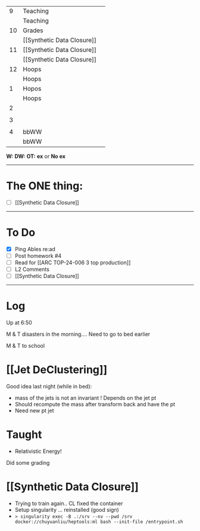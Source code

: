 
|     |                            |     |
| --- | -------------------------- | --- |
| 9   | Teaching                   |     |
|     | Teaching                   |     |
| 10  | Grades                     |     |
|     | [[Synthetic Data Closure]] |     |
| 11  | [[Synthetic Data Closure]] |     |
|     | [[Synthetic Data Closure]] |     |
| 12  | Hoops                      |     |
|     | Hoops                      |     |
| 1   | Hopos                      |     |
|     | Hoops                      |     |
| 2   |                            |     |
|     |                            |     |
| 3   |                            |     |
|     |                            |     |
| 4   | bbWW                       |     |
|     | bbWW                       |     |

**W:**
**DW:**
**OT:**
**ex** or **No ex**

---
# The ONE thing: 
- [ ] [[Synthetic Data Closure]]

---
# To Do

- [x] Ping Ables re:ad
- [ ] Post homework #4 
- [ ] Read for [[ARC TOP-24-006 3 top production]]
- [ ] L2 Comments
- [ ]   [[Synthetic Data Closure]]

---

# Log

Up at 6:50 

M & T disasters in the morning.... Need to go to bed earlier

M & T to school 

# [[Jet DeClustering]]
Good idea last night (while in bed): 
- mass of the jets is not an invariant ! Depends on the jet pt 
- Should recompute the mass after transform back and have the pt
- Need new pt jet 

# Taught
- Relativistic Energy! 

Did some grading

# [[Synthetic Data Closure]]
- Trying to train again.. CL fixed the container
- Setup singularity ... reinstalled (good sign)
- `> singularity exec -B .:/srv --nv --pwd /srv docker://chuyuanliu/heptools:ml bash --init-file /entrypoint.sh`